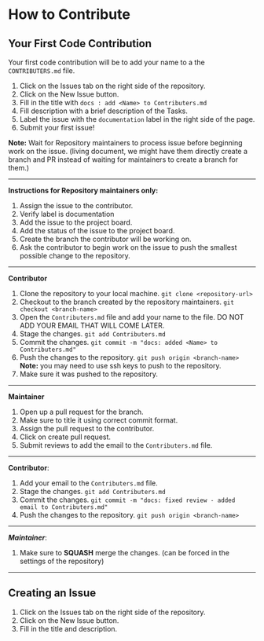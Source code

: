 # How to Contribute

## Your First Code Contribution

Your first code contribution will be to add your name to a the `CONTRIBUTERS.md` file.

1. Click on the Issues tab on the right side of the repository.
2. Click on the New Issue button.
3. Fill in the title with ```docs : add <Name> to Contributers.md``` 
4. Fill description with a brief description of the Tasks.
5. Label the issue with the `documentation` label in the right side of the page.
6. Submit your first issue!

**Note:** Wait for Repository maintainers to process issue before beginning work on the issue.
(living document, we might have them directly create a branch and PR instead of waiting for maintainers to create a branch for them.)
___

**Instructions for Repository maintainers only:**

1. Assign the issue to the contributor.
2. Verify label is documentation
3. Add the issue to the project board.
4. Add the status of the issue to the project board.
5. Create the branch the contributor will be working on.
6. Ask the contributor to begin work on the issue to push the smallest possible change to the repository.

---
**Contributor**

1. Clone the repository to your local machine.
```git clone <repository-url>```
2. Checkout to the branch created by the repository maintainers.
```git checkout <branch-name>```
3. Open the `Contributers.md` file and add your name to the file. DO NOT ADD YOUR EMAIL THAT WILL COME LATER.
4. Stage the changes.
```git add Contributers.md```
5. Commit the changes.
```git commit -m "docs: added <Name> to Contributers.md"```
6. Push the changes to the repository.
```git push origin <branch-name>```
**Note:** you may need to use ssh keys to push to the repository.
7. Make sure it was pushed to the repository.

---

**Maintainer**
1. Open up a pull request for the branch.
2. Make sure to title it using correct commit format.
3. Assign the pull request to the contributor.
4. Click on create pull request.
5. Submit reviews to add the email to the `Contributers.md` file.
---
**Contributor**:

1. Add your email to the `Contributers.md` file.
2. Stage the changes.
```git add Contributers.md```
3. Commit the changes.
```git commit -m "docs: fixed review - added email to Contributers.md"```
4. Push the changes to the repository.
```git push origin <branch-name>```

---
***Maintainer***:

1. Make sure to **SQUASH** merge the changes. (can be forced in the settings of the repository)

---


## Creating an Issue

1. Click on the Issues tab on the right side of the repository.
2. Click on the New Issue button.
3. Fill in the title and description.





